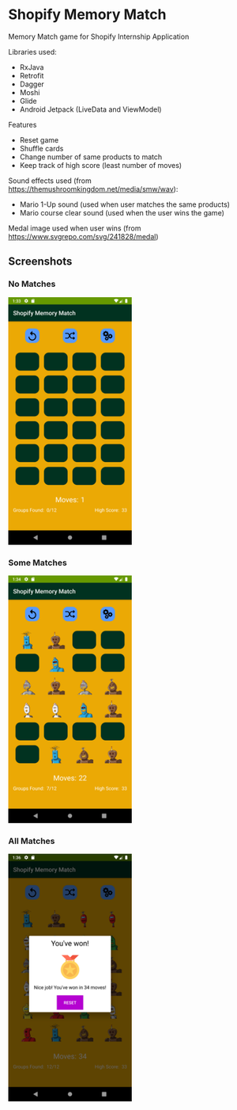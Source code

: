 # Shopify Memory Match
Memory Match game for Shopify Internship Application

Libraries used:
* RxJava
* Retrofit
* Dagger
* Moshi
* Glide
* Android Jetpack (LiveData and ViewModel)

Features
* Reset game
* Shuffle cards
* Change number of same products to match
* Keep track of high score (least number of moves)

Sound effects used (from https://themushroomkingdom.net/media/smw/wav):
* Mario 1-Up sound (used when user matches the same products)
* Mario course clear sound (used when the user wins the game)

Medal image used when user wins (from https://www.svgrepo.com/svg/241828/medal) 

## Screenshots
### No Matches
<img alt="No Matches" src="images/Screenshot_No_Matches.png" width=250 />

### Some Matches
<img alt="Some Matches" src="images/Screenshot_Some_Matches.png" width=250 />

### All Matches
<img alt="All Matches" src="images/Screenshot_Win.png" width=250 />

